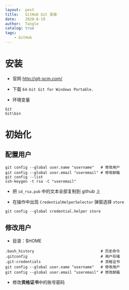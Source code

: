 ```yaml
---
layout:  post
title:   GitHub Git 安装
date:    2020-6-19
author:  Tangle
catalog: true
tags:
    - GitHub
---
```


# 安装

- 官网 <http://git-scm.com/>

- 下载 `64-bit Git for Windows Portable.`

- 环境变量

```
Git
Git\bin
```

# 初始化

## 配置用户

```
git config --global user.name "username"   # 修改用户
git config --global user.email "useremail" # 修改邮箱
git config --list
ssh-keygen -t rsa -C "useremail"
```

- 把 `id_rsa.pub` 中的文本全部复制到 github 上

- 在操作中出现 `CredentialHelperSelector` 弹窗选择 `store`

```
git config --global credential.helper store
```

## 修改用户

- 目录：$HOME

```
.bash_history                              # 历史命令
.gitconfig                                 # 用户存储
.git-credentials                           # 资格证书
git config --global user.name "username"   # 修改用户
git config --global user.email "useremail" # 修改邮箱
```

- 修改**资格证书**中的账号密码
